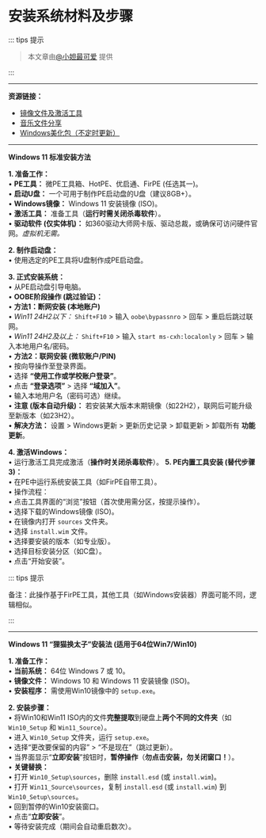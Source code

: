 # 安装系统材料及步骤

::: tips 提示

> 本文章由[@小妲最可爱](https://space.bilibili.com/1978638720) 提供

::: 

---

**资源链接：**

*   [镜像文件及激活工具](https://www.123684.com/s/Gz5WTd-QEN23)
*   [音乐文件分享](https://www.123684.com/s/Gz5WTd-EEN23)
*   [Windows美化包（不定时更新）](https://www.123684.com/s/Gz5WTd-6UN23)

---

**Windows 11 标准安装方法**

**1. 准备工作：**
    <br/> •   **PE工具：** 微PE工具箱、HotPE、优启通、FirPE (任选其一)。
    <br/> •   **启动U盘：** 一个可用于制作PE启动盘的U盘（建议8GB+）。
    <br/> •   **Windows镜像：** Windows 11 安装镜像 (ISO)。
    <br/> •   **激活工具：** 准备工具（**运行时需关闭杀毒软件**）。
    <br/> •   **驱动软件 (仅实体机)：** 如360驱动大师网卡版、驱动总裁，或确保可访问硬件官网。*虚拟机无需。*

**2. 制作启动盘：**
    <br/> •   使用选定的PE工具将U盘制作成PE启动盘。

**3. 正式安装系统：**
    <br/> •   从PE启动盘引导电脑。
    <br/> •   **OOBE阶段操作 (跳过验证)：**
       <br/>  •   **方法1：断网安装 (本地账户)**
            <br/> •   *Win11 24H2以下：* `Shift+F10` > 输入 `oobe\bypassnro` > 回车 > 重启后跳过联网。
            <br/> •   *Win11 24H2及以上：* `Shift+F10` > 输入 `start ms-cxh:localonly` > 回车 > 输入本地用户名/密码。
        <br/> •   **方法2：联网安装 (微软账户/PIN)**
            <br/> •   按向导操作至登录界面。
            <br/> •   选择 **“使用工作或学校账户登录”**。
            <br/> •   点击 **“登录选项”** > 选择 **“域加入”**。
            <br/> •   输入本地用户名（密码可选）继续。
            <br/> •   **注意 (版本自动升级)：** 若安装某大版本末期镜像（如22H2），联网后可能升级至新版本（如23H2）。
                <br/> •   **解决方法：** 设置 > Windows更新 > 更新历史记录 > 卸载更新 > 卸载所有 **功能更新**。

**4. 激活Windows：**
    <br/> •   运行激活工具完成激活（**操作时关闭杀毒软件**）。
**5. PE内置工具安装 (替代步骤3)：**
    <br/> •   在PE中运行系统安装工具（如FirPE自带工具）。
    <br/> •   操作流程：
        <br/> •   点击工具界面的“浏览”按钮（首次使用需分区，按提示操作）。
        <br/> •   选择下载的Windows镜像 (ISO)。
        <br/> •   在镜像内打开 `sources` 文件夹。
        <br/> •   选择 `install.wim` 文件。
        <br/> •   选择要安装的版本（如专业版）。
        <br/> •   选择目标安装分区（如C盘）。
        <br/> •   点击“开始安装”。
   
::: tips 提示
   
   备注：此操作基于FirPE工具，其他工具（如Windows安装器）界面可能不同，逻辑相似。

::: 

---

**Windows 11 “狸猫换太子”安装法 (适用于64位Win7/Win10)**

**1. 准备工作：**
    <br/> •   **当前系统：** 64位 Windows 7 或 10。
    <br/> •   **镜像文件：** Windows 10 和 Windows 11 安装镜像 (ISO)。
    <br/> •   **安装程序：** 需使用Win10镜像中的 `setup.exe`。

**2. 安装步骤：**
    <br/> •   将Win10和Win11 ISO内的文件**完整提取**到硬盘上**两个不同的文件夹**（如 `Win10_Setup` 和 `Win11_Source`）。
    <br/> •   进入 `Win10_Setup` 文件夹，运行 `setup.exe`。
    <br/> •   选择“更改要保留的内容” > “不是现在”（跳过更新）。
    <br/> •   当界面显示“**立即安装**”按钮时，**暂停操作**（**勿点击安装，勿关闭窗口！**）。
    <br/> •   **关键替换：**
        <br/> •   打开 `Win10_Setup\sources`，删除 `install.esd` (或 `install.wim`)。
        <br/> •   打开 `Win11_Source\sources`，复制 `install.esd` (或 `install.wim`) 到 `Win10_Setup\sources`。
    <br/> •   回到暂停的Win10安装窗口。
    <br/> •   点击“**立即安装**”。
    <br/> •   等待安装完成（期间会自动重启数次）。

